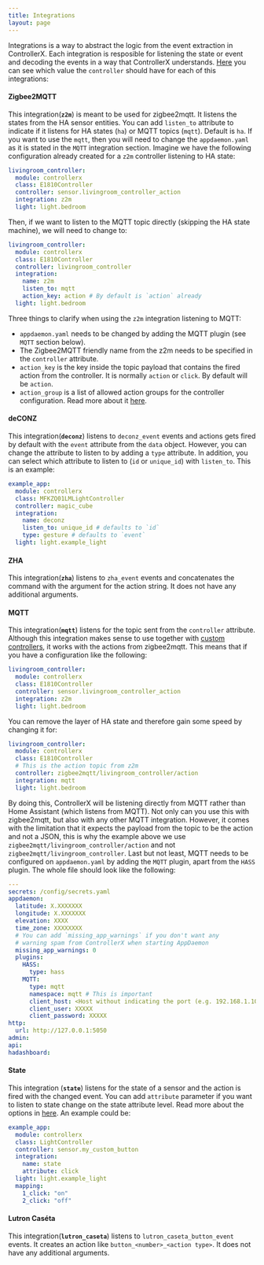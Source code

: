 ```yaml
---
title: Integrations
layout: page
---
```


Integrations is a way to abstract the logic from the event extraction in ControllerX. Each integration is resposible for listening the state or event and decoding the events in a way that ControllerX understands. [Here](extract-controller-id) you can see which value the `controller` should have for each of this integrations:

#### Zigbee2MQTT

This integration(**`z2m`**) is meant to be used for zigbee2mqtt. It listens the states from the HA sensor entities. You can add `listen_to` attribute to indicate if it listens for HA states (`ha`) or MQTT topics (`mqtt`). Default is `ha`. If you want to use the `mqtt`, then you will need to change the `appdaemon.yaml` as it is stated in the `MQTT` integration section. Imagine we have the following configuration already created for a `z2m` controller listening to HA state:

```yaml
livingroom_controller:
  module: controllerx
  class: E1810Controller
  controller: sensor.livingroom_controller_action
  integration: z2m
  light: light.bedroom
```

Then, if we want to listen to the MQTT topic directly (skipping the HA state machine), we will need to change to:

```yaml
livingroom_controller:
  module: controllerx
  class: E1810Controller
  controller: livingroom_controller
  integration:
    name: z2m
    listen_to: mqtt
    action_key: action # By default is `action` already
  light: light.bedroom
```

Three things to clarify when using the `z2m` integration listening to MQTT:

- `appdaemon.yaml` needs to be changed by adding the MQTT plugin (see `MQTT` section below).
- The Zigbee2MQTT friendly name from the z2m needs to be specified in the `controller` attribute.
- `action_key` is the key inside the topic payload that contains the fired action from the controller. It is normally `action` or `click`. By default will be `action`.
- `action_group` is a list of allowed action groups for the controller configuration. Read more about it [here](https://github.com/xaviml/controllerx/pull/150).

#### deCONZ

This integration(**`deconz`**) listens to `deconz_event` events and actions gets fired by default with the `event` attribute from the `data` object. However, you can change the attribute to listen to by adding a `type` attribute. In addition, you can select which attribute to listen to (`id` or `unique_id`) with `listen_to`. This is an example:

```yaml
example_app:
  module: controllerx
  class: MFKZQ01LMLightController
  controller: magic_cube
  integration:
    name: deconz
    listen_to: unique_id # defaults to `id`
    type: gesture # defaults to `event`
  light: light.example_light
```

#### ZHA

This integration(**`zha`**) listens to `zha_event` events and concatenates the command with the argument for the action string. It does not have any additional arguments.

#### MQTT

This integration(**`mqtt`**) listens for the topic sent from the `controller` attribute. Although this integration makes sense to use together with [custom controllers](custom-controllers), it works with the actions from zigbee2mqtt. This means that if you have a configuration like the following:

```yaml
livingroom_controller:
  module: controllerx
  class: E1810Controller
  controller: sensor.livingroom_controller_action
  integration: z2m
  light: light.bedroom
```

You can remove the layer of HA state and therefore gain some speed by changing it for:

```yaml
livingroom_controller:
  module: controllerx
  class: E1810Controller
  # This is the action topic from z2m
  controller: zigbee2mqtt/livingroom_controller/action
  integration: mqtt
  light: light.bedroom
```

By doing this, ControllerX will be listening directly from MQTT rather than Home Assistant (which listens from MQTT). Not only can you use this with zigbee2mqtt, but also with any other MQTT integration. However, it comes with the limitation that it expects the payload from the topic to be the action and not a JSON, this is why the example above we use `zigbee2mqtt/livingroom_controller/action` and not `zigbee2mqtt/livingroom_controller`. Last but not least, MQTT needs to be configured on `appdaemon.yaml` by adding the `MQTT` plugin, apart from the `HASS` plugin. The whole file should look like the following:

```yaml
---
secrets: /config/secrets.yaml
appdaemon:
  latitude: X.XXXXXXX
  longitude: X.XXXXXXX
  elevation: XXXX
  time_zone: XXXXXXXX
  # You can add `missing_app_warnings` if you don't want any
  # warning spam from ControllerX when starting AppDaemon
  missing_app_warnings: 0
  plugins:
    HASS:
      type: hass
    MQTT:
      type: mqtt
      namespace: mqtt # This is important
      client_host: <Host without indicating the port (e.g. 192.168.1.10)>
      client_user: XXXXX
      client_password: XXXXX
http:
  url: http://127.0.0.1:5050
admin:
api:
hadashboard:
```

#### State

This integration (**`state`**) listens for the state of a sensor and the action is fired with the changed event. You can add `attribute` parameter if you want to listen to state change on the state attribute level. Read more about the options in [here](https://appdaemon.readthedocs.io/en/latest/AD_API_REFERENCE.html#appdaemon.adapi.ADAPI.listen_state). An example could be:

```yaml
example_app:
  module: controllerx
  class: LightController
  controller: sensor.my_custom_button
  integration:
    name: state
    attribute: click
  light: light.example_light
  mapping:
    1_click: "on"
    2_click: "off"
```

#### Lutron Caséta

This integration(**`lutron_caseta`**) listens to `lutron_caseta_button_event` events. It creates an action like `button_<number>_<action type>`. It does not have any additional arguments.
